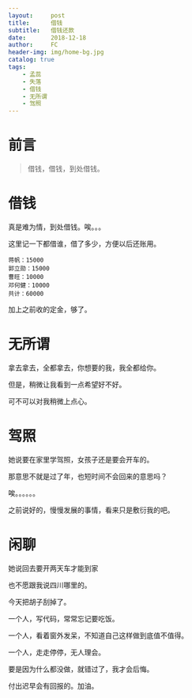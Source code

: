 ```yaml
---
layout:     post
title:      借钱
subtitle:   借钱还款
date:       2018-12-18
author:     FC
header-img: img/home-bg.jpg
catalog: true
tags:
    - 孟蕊
    - 失落
    - 借钱
    - 无所谓
    - 驾照
---
```



# 前言

>借钱，借钱，到处借钱。


# 借钱

真是难为情，到处借钱。唉。。。

这里记一下都借谁，借了多少，方便以后还账用。

```
蒋帆：15000
郭立勋：15000
曹旺：10000
邓何健：10000
共计：60000
```
加上之前收的定金，够了。

# 无所谓

拿去拿去，全都拿去，你想要的我，我全都给你。

但是，稍微让我看到一点希望好不好。

可不可以对我稍微上点心。

# 驾照

她说要在家里学驾照，女孩子还是要会开车的。

那意思不就是过了年，也短时间不会回来的意思吗？

唉。。。。。。

之前说好的，慢慢发展的事情，看来只是敷衍我的吧。

# 闲聊

她说回去要开两天车才能到家

也不愿跟我说四川哪里的。

今天把胡子刮掉了。

一个人，写代码，常常忘记要吃饭。

一个人，看着窗外发呆，不知道自己这样做到底值不值得。

一个人，走走停停，无人理会。

要是因为什么都没做，就错过了，我才会后悔。

付出迟早会有回报的。加油。
